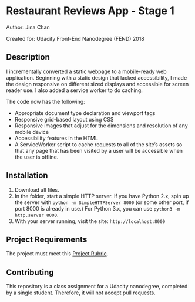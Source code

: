 # Restaurant Reviews App - Stage 1

Author: Jina Chan

Created for: Udacity Front-End Nanodegree (FEND) 2018

## Description

I incrementally converted a static webpage to a mobile-ready web application. Beginning with a static design that lacked accessibility, I made the design responsive on different sized displays and accessible for screen reader use. I also added a service worker to do caching.

The code now has the following:

* Appropriate document type declaration and viewport tags
* Responsive grid-based layout using CSS
* Responsive images that adjust for the dimensions and resolution of any mobile device
* Accessibility features in the HTML
* A ServiceWorker script to cache requests to all of the site’s assets so that any page that has been visited by a user will be accessible when the user is offline.

## Installation

1. Download all files.
1. In the folder, start a simple HTTP server. If you have Python 2.x, spin up the server with `python -m SimpleHTTPServer 8000` (or some other port, if port 8000 is already in use.) For Python 3.x, you can use `python3 -m http.server 8000`.
2. With your server running, visit the site: `http://localhost:8000`

## Project Requirements

The project must meet this [Project Rubric](https://review.udacity.com/#!/rubrics/1090/view).

## Contributing

This repository is a class assignment for a Udacity nanodegree, completed by a single student. Therefore, it will not accept pull requests.